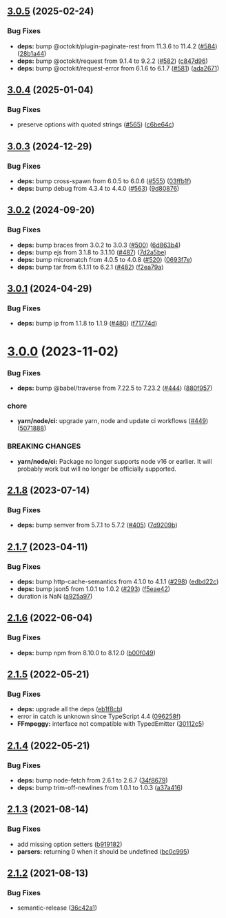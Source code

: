## [3.0.5](https://github.com/mekwall/ffmpeggy/compare/v3.0.4...v3.0.5) (2025-02-24)


### Bug Fixes

* **deps:** bump @octokit/plugin-paginate-rest from 11.3.6 to 11.4.2 ([#584](https://github.com/mekwall/ffmpeggy/issues/584)) ([28b1a44](https://github.com/mekwall/ffmpeggy/commit/28b1a44fe6995be957c17488eff1b780a3281b9b))
* **deps:** bump @octokit/request from 9.1.4 to 9.2.2 ([#582](https://github.com/mekwall/ffmpeggy/issues/582)) ([c847d96](https://github.com/mekwall/ffmpeggy/commit/c847d96a98d444f36fed4b60b2f39e8585fe5160))
* **deps:** bump @octokit/request-error from 6.1.6 to 6.1.7 ([#581](https://github.com/mekwall/ffmpeggy/issues/581)) ([ada2671](https://github.com/mekwall/ffmpeggy/commit/ada26714e17f7386257cbc21e844332895454ff6))

## [3.0.4](https://github.com/mekwall/ffmpeggy/compare/v3.0.3...v3.0.4) (2025-01-04)


### Bug Fixes

* preserve options with quoted strings ([#565](https://github.com/mekwall/ffmpeggy/issues/565)) ([c6be64c](https://github.com/mekwall/ffmpeggy/commit/c6be64cf478a87ff492cfa5980988baa85e82457))

## [3.0.3](https://github.com/mekwall/ffmpeggy/compare/v3.0.2...v3.0.3) (2024-12-29)


### Bug Fixes

* **deps:** bump cross-spawn from 6.0.5 to 6.0.6 ([#555](https://github.com/mekwall/ffmpeggy/issues/555)) ([03ffb1f](https://github.com/mekwall/ffmpeggy/commit/03ffb1f4caf62d8b88b4cac16cae70b24ac25952))
* **deps:** bump debug from 4.3.4 to 4.4.0 ([#563](https://github.com/mekwall/ffmpeggy/issues/563)) ([9d80876](https://github.com/mekwall/ffmpeggy/commit/9d808762eddeb0a9ca51b2bce1a1018a20ab120c))

## [3.0.2](https://github.com/mekwall/ffmpeggy/compare/v3.0.1...v3.0.2) (2024-09-20)

### Bug Fixes

- **deps:** bump braces from 3.0.2 to 3.0.3 ([#500](https://github.com/mekwall/ffmpeggy/issues/500)) ([6d863b4](https://github.com/mekwall/ffmpeggy/commit/6d863b4c5f3f1e8714518e12bbd7b7b550a0937f))
- **deps:** bump ejs from 3.1.8 to 3.1.10 ([#487](https://github.com/mekwall/ffmpeggy/issues/487)) ([7d2a5be](https://github.com/mekwall/ffmpeggy/commit/7d2a5beb44eb2f0fd332ff0ca7168506f52bdb8f))
- **deps:** bump micromatch from 4.0.5 to 4.0.8 ([#520](https://github.com/mekwall/ffmpeggy/issues/520)) ([0693f7e](https://github.com/mekwall/ffmpeggy/commit/0693f7e518635080d4bdac7a24c3c16dcf8463ea))
- **deps:** bump tar from 6.1.11 to 6.2.1 ([#482](https://github.com/mekwall/ffmpeggy/issues/482)) ([f2ea79a](https://github.com/mekwall/ffmpeggy/commit/f2ea79a9c2534c119180544d60e34522fbd6e3a5))

## [3.0.1](https://github.com/mekwall/ffmpeggy/compare/v3.0.0...v3.0.1) (2024-04-29)

### Bug Fixes

- **deps:** bump ip from 1.1.8 to 1.1.9 ([#480](https://github.com/mekwall/ffmpeggy/issues/480)) ([f71774d](https://github.com/mekwall/ffmpeggy/commit/f71774d46f19888f5a120cec981922abba8a639f))

# [3.0.0](https://github.com/mekwall/ffmpeggy/compare/v2.1.8...v3.0.0) (2023-11-02)

### Bug Fixes

- **deps:** bump @babel/traverse from 7.22.5 to 7.23.2 ([#444](https://github.com/mekwall/ffmpeggy/issues/444)) ([880f957](https://github.com/mekwall/ffmpeggy/commit/880f9572796893e19dc19324b50a282ff3d23a7d))

### chore

- **yarn/node/ci:** upgrade yarn, node and update ci workflows ([#449](https://github.com/mekwall/ffmpeggy/issues/449)) ([5071888](https://github.com/mekwall/ffmpeggy/commit/5071888002580ca19fa22e8ba940fb6ad06e204a))

### BREAKING CHANGES

- **yarn/node/ci:** Package no longer supports node v16 or earlier. It will probably work but will no longer be officially supported.

## [2.1.8](https://github.com/mekwall/ffmpeggy/compare/v2.1.7...v2.1.8) (2023-07-14)

### Bug Fixes

- **deps:** bump semver from 5.7.1 to 5.7.2 ([#405](https://github.com/mekwall/ffmpeggy/issues/405)) ([7d9209b](https://github.com/mekwall/ffmpeggy/commit/7d9209bd417dc868d9533ead3d421eb7b299bdb1))

## [2.1.7](https://github.com/mekwall/ffmpeggy/compare/v2.1.6...v2.1.7) (2023-04-11)

### Bug Fixes

- **deps:** bump http-cache-semantics from 4.1.0 to 4.1.1 ([#298](https://github.com/mekwall/ffmpeggy/issues/298)) ([edbd22c](https://github.com/mekwall/ffmpeggy/commit/edbd22c0dbc78dc65de31ab3c80c7429c2d7738d))
- **deps:** bump json5 from 1.0.1 to 1.0.2 ([#293](https://github.com/mekwall/ffmpeggy/issues/293)) ([f5eae42](https://github.com/mekwall/ffmpeggy/commit/f5eae428c523a3e5b0f78c527f82b5e9062e3563))
- duration is NaN ([a925a97](https://github.com/mekwall/ffmpeggy/commit/a925a97546b9ac6e619f48c345b96b5dead3a836))

## [2.1.6](https://github.com/mekwall/ffmpeggy/compare/v2.1.5...v2.1.6) (2022-06-04)

### Bug Fixes

- **deps:** bump npm from 8.10.0 to 8.12.0 ([b00f049](https://github.com/mekwall/ffmpeggy/commit/b00f049ed8a545d3040ba009f6cf6ceac9f7eee7))

## [2.1.5](https://github.com/mekwall/ffmpeggy/compare/v2.1.4...v2.1.5) (2022-05-21)

### Bug Fixes

- **deps:** upgrade all the deps ([eb1f8cb](https://github.com/mekwall/ffmpeggy/commit/eb1f8cbe5bf917416918e8122e114572b1970006))
- error in catch is unknown since TypeScript 4.4 ([096258f](https://github.com/mekwall/ffmpeggy/commit/096258f35dd7f3659a2f1a41acf0ce02f1b93cbe))
- **FFmpeggy:** interface not compatible with TypedEmitter ([30112c5](https://github.com/mekwall/ffmpeggy/commit/30112c5b33ef80c8732661893ee7476926072049))

## [2.1.4](https://github.com/mekwall/ffmpeggy/compare/v2.1.3...v2.1.4) (2022-05-21)

### Bug Fixes

- **deps:** bump node-fetch from 2.6.1 to 2.6.7 ([34f8679](https://github.com/mekwall/ffmpeggy/commit/34f86796212498a1499fbd8a23b09ba22060ab96))
- **deps:** bump trim-off-newlines from 1.0.1 to 1.0.3 ([a37a416](https://github.com/mekwall/ffmpeggy/commit/a37a416c6be2ec8af40fc3bcf7311aa935680ae1))

## [2.1.3](https://github.com/mekwall/ffmpeggy/compare/v2.1.2...v2.1.3) (2021-08-14)

### Bug Fixes

- add missing option setters ([b919182](https://github.com/mekwall/ffmpeggy/commit/b919182da87e413951aef8b708cd271542c3b1e9))
- **parsers:** returning 0 when it should be undefined ([bc0c995](https://github.com/mekwall/ffmpeggy/commit/bc0c995cc736ece9164aa0d0736e6a74d742b591))

## [2.1.2](https://github.com/mekwall/ffmpeggy/compare/v2.1.1...v2.1.2) (2021-08-13)

### Bug Fixes

- semantic-release ([36c42a1](https://github.com/mekwall/ffmpeggy/commit/36c42a1cd6835c7d36c4797bef94fce9a6f7b92b))

